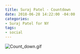 ```yaml
---
title: Suraj Patel - Countdown
date: 2018-06-28 14:22:00 -04:00
categories:
- Suraj Patel for NY
tags:
- social
---
```


![Count_down.gif](/uploads/Count_down.gif)